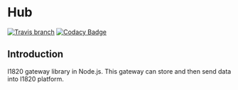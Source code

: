 # Hub
[![Travis branch](https://img.shields.io/travis/com/I1820/hub/master.svg?style=flat-square)](https://travis-ci.com/I1820/hub)
[![Codacy Badge](https://api.codacy.com/project/badge/Grade/1d5ce3033ce1405fbd6533aa4b9b5fba)](https://www.codacy.com/app/i1820/hub?utm_source=github.com&amp;utm_medium=referral&amp;utm_content=I1820/hub&amp;utm_campaign=Badge_Grade)

## Introduction
I1820 gateway library in Node.js. This gateway can store and then send data into I1820 platform.
